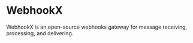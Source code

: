 # WebhookX


WebhookX is an open-source webhooks gateway for message receiving, processing, and delivering.
